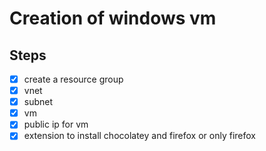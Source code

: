 # Creation of windows vm

## Steps
- [x] create a resource group
- [x] vnet
- [x] subnet
- [x] vm
- [x] public ip for vm
- [x] extension to install chocolatey and firefox or only firefox
